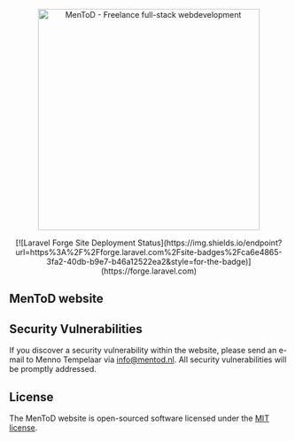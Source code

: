 <p align="center"><a href="https://mentod.nl" target="_blank"><img src="https://ibb.co/ckHp2dR" width="400" alt="MenToD - Freelance full-stack webdevelopment"></a></p>

<p align="center">
[![Laravel Forge Site Deployment Status](https://img.shields.io/endpoint?url=https%3A%2F%2Fforge.laravel.com%2Fsite-badges%2Fca6e4865-3fa2-40db-b9e7-b46a12522ea2&style=for-the-badge)](https://forge.laravel.com)
</p>

## MenToD website

## Security Vulnerabilities

If you discover a security vulnerability within the website, please send an e-mail to Menno Tempelaar via [info@mentod.nl](mailto:info@mentod.nl). All security vulnerabilities will be promptly addressed.

## License

The MenToD website is open-sourced software licensed under the [MIT license](https://opensource.org/licenses/MIT).
